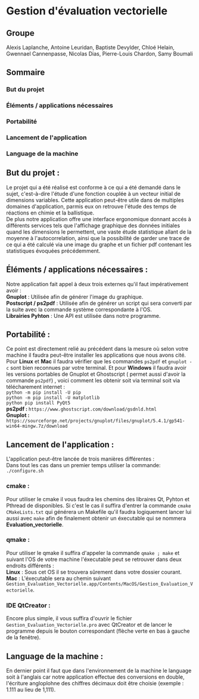 # Gestion d'évaluation vectorielle

<h2>Groupe</h2>
Alexis Laplanche, Antoine Leuridan, Baptiste Devylder, Chloé Helain, Gwennael Cannenpasse, Nicolas Dias, 
Pierre-Louis Chardon, Samy Boumali

## Sommaire
### But du projet
### Éléments / applications nécessaires
### Portabilité
### Lancement de l'application
### Language de la machine

## But du projet :
Le projet qui a été réalisé est conforme à ce qui a été demandé dans le sujet, c'est-à-dire l'étude d'une fonction 
couplée à un vecteur initial de dimensions variables. Cette application peut-être utile dans de multiples domaines 
d'application, parmis eux on retrouve l'étude des temps de réactions en chimie et la ballistique.<br />
De plus notre application offre une interface ergonomique donnant accés à différents services tels que l'affichage 
graphique des données initiales quand les dimensions le permettent, une vaste étude statistique allant de la moyenne à
l'autocorrelation, ainsi que la possibilité de garder une trace de ce qui a été calculé via une image du graphe et
un fichier pdf contenant les statistiques évoquées précédemment. 

## Éléments / applications nécessaires :
Notre application fait appel à deux trois externes qu'il faut impérativement avoir :<br />
<b>Gnuplot</b> : Utilisée afin de générer l'image du graphique. <br />
<b>Postscript / ps2pdf</b> : Utilisée afin de générer un script qui sera converti par la suite avec la commande système 
correspondante à l'OS.<br />
<b>Librairies Pyhton</b> : Une API est utilisée dans notre programme.<br />


## Portabilité :
Ce point est directement relié au précédent dans la mesure où selon votre machine il faudra peut-être installer les
applications que nous avons cité.<br />
Pour <b>Linux</b> et <b>Mac</b> il faudra vérifier que les commandes `ps2pdf` et `gnuplot -c` sont bien reconnues par
votre terminal. Et pour <b>Windows</b> il faudra avoir les versions portables de Gnuplot et Ghostscript ( permet aussi
d'avoir la commande `ps2pdf`) , voici comment les obtenir soit via terminal soit via télécharement internet : <br />
`python -m pip install -U pip`<br />
`python -m pip install -U matplotlib`<br />
`python pip install PyQt5`<br />
<b>ps2pdf : </b> `https://www.ghostscript.com/download/gsdnld.html` <br />
<b>Gnuplot : </b> `https://sourceforge.net/projects/gnuplot/files/gnuplot/5.4.1/gp541-win64-mingw.7z/download` <br />


## Lancement de l'application :
L'application peut-être lancée de trois manières différentes :<br />
Dans tout les cas dans un premier temps utiliser la commande:
`./configure.sh`

### cmake :
Pour utiliser le cmake il vous faudra les chemins des libraires Qt, Pyhton et Pthread de disponibles. Si c'est le cas
il suffira d'entrer la commande `cmake CMakeLists.txt` qui générera un Makefile qu'il faudra logiquement lancer lui aussi
avec `make` afin de finalement obtenir un éxecutable qui se nommera <b>Evaluation_vectorielle</b>. <br />

### qmake :
Pour utiliser le qmake il suffira d'appeler la commande `qmake ; make` et suivant l'OS de votre machine l'éxecutable peut
se retrouver dans deux endroits différents : <br />
<b>Linux</b> : Sous cet OS il se trouvera sûrement dans votre dossier courant. <br />
<b>Mac</b> : L'éxecutable sera au chemin suivant `Gestion_Evaluation_Vectorielle.app/Contents/MacOS/Gestion_Evaluation_Vectorielle`.
<br />

### IDE QtCreator :
Encore plus simple, il vous suffira d'ouvrir le fichier `Gestion_Evaluation_Vectorielle.pro` avec QtCreator et de lancer
le programme depuis le bouton correspondant (flèche verte en bas à gauche de la fenêtre).<br />

## Language de la machine :
En dernier point il faut que dans l'environnement de la machine le language soit à l'anglais car notre application effectue des conversions en double, l'écriture angloplohne des chiffres décimaux doit être choisie (exemple : 1.111 au lieu de 1,111).
    
